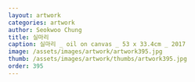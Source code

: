 ```yaml
---
layout: artwork
categories: artwork
author: Seokwoo Chung
title: 실마리
caption: 실마리 _ oil on canvas _ 53 x 33.4cm _ 2017
image: /assets/images/artwork/artwork395.jpg
thumb: /assets/images/artwork/thumbs/artwork395.jpg
order: 395
---
```

